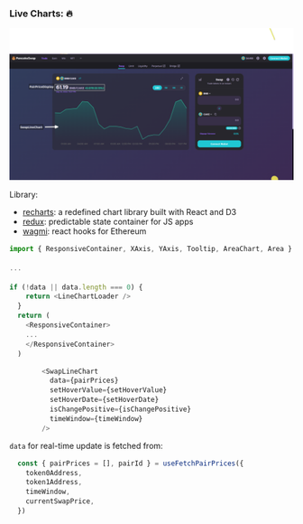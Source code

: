 ### Live Charts: :fire:

<img src="/assets/images/dex/swap_components.png" />

Library: 
- [recharts](https://www.npmjs.com/package/recharts): a redefined chart library built with React and D3
- [redux](https://www.npmjs.com/package/redux): predictable state container for JS apps
- [wagmi](https://www.npmjs.com/package/wagmi/v/0.3.0-next.4): react hooks for Ethereum

```typescript
import { ResponsiveContainer, XAxis, YAxis, Tooltip, AreaChart, Area } from 'recharts'

...

if (!data || data.length === 0) {
    return <LineChartLoader />
  }
  return (
    <ResponsiveContainer>
    ...
    </ResponsiveContainer>
  )
```

```typescript
        <SwapLineChart
          data={pairPrices}
          setHoverValue={setHoverValue}
          setHoverDate={setHoverDate}
          isChangePositive={isChangePositive}
          timeWindow={timeWindow}
        />
```

``data`` for real-time update is fetched from:

```typescript
  const { pairPrices = [], pairId } = useFetchPairPrices({
    token0Address,
    token1Address,
    timeWindow,
    currentSwapPrice,
  })
```